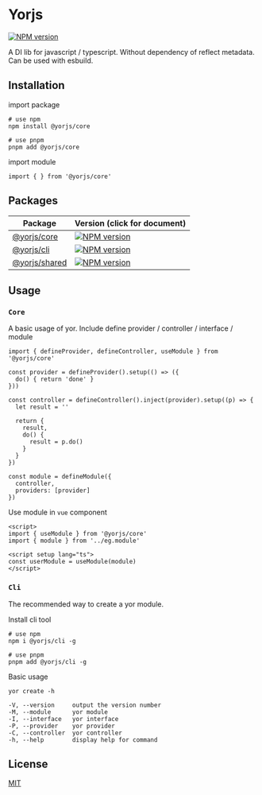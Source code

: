 # Yorjs

[![NPM version](https://img.shields.io/npm/v/@yorjs/core)](https://www.npmjs.com/package/@yorjs/core)

A DI lib for javascript / typescript.
Without dependency of reflect metadata.
Can be used with esbuild.

## Installation

import package

```
# use npm
npm install @yorjs/core

# use pnpm
pnpm add @yorjs/core
```

import module

```
import { } from '@yorjs/core'
```

## Packages

| Package                          | Version (click for document)                                 |
| -------------------------------- | ------------------------------------------------------------ |
| [@yorjs/core](packages/core)     | [![NPM version](https://img.shields.io/npm/v/@yorjs/core)](packages/core/README.md) |
| [@yorjs/cli](packages/cli)       | [![NPM version](https://img.shields.io/npm/v/@yorjs/cli)](packages/cli/README.md) |
| [@yorjs/shared](packages/shared) | [![NPM version](https://img.shields.io/npm/v/@yorjs/shared)](packages/shared/README.md) |

## Usage

### `Core`

A basic usage of yor. Include define provider / controller / interface / module

```
import { defineProvider, defineController, useModule } from '@yorjs/core'

const provider = defineProvider().setup(() => ({
  do() { return 'done' }
}))

const controller = defineController().inject(provider).setup((p) => {
  let result = ''

  return {
    result,
    do() {
      result = p.do()
    }
  }
})

const module = defineModule({
  controller,
  providers: [provider]
})
```

Use module in `vue` component

```
<script>
import { useModule } from '@yorjs/core'
import { module } from '../eg.module'

<script setup lang="ts">
const userModule = useModule(module)
</script>
```

### `Cli`

The recommended way to create a yor module.

Install cli tool

```
# use npm
npm i @yorjs/cli -g

# use pnpm
pnpm add @yorjs/cli -g
```

Basic usage

```
yor create -h

-V, --version     output the version number
-M, --module      yor module
-I, --interface   yor interface
-P, --provider    yor provider
-C, --controller  yor controller
-h, --help        display help for command
```

## License
[MIT](./LICENSE)